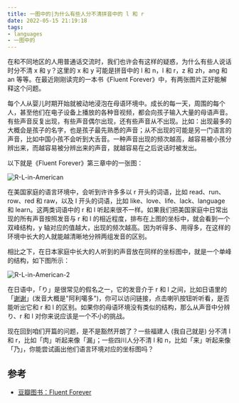```yaml
---
title: 一图中的|为什么有些人分不清拼音中的 l 和 r
date: 2022-05-15 21:19:18
tags:
- languages
- 一图中的
---
```


在和不同地区的人用普通话交流时，我们也许会有这样的疑惑，为什么有些人说话时分不清 x 和 y？这里的 x 和 y 可能是拼音中的 l 和 n，l 和 r，z 和 zh，ang 和 an 等等。在最近刚刚读完的一本书《Fluent Forever》中，有两张图片正好能解释这个问题。

<!-- more -->

每个人从婴儿时期开始就被动地浸泡在母语环境中。成长的每一天，周围的每个人，甚至他们在电子设备上播放的各种音视频，都会向孩子输入大量的母语声音。有些声音反复出现，有些声音偶尔出现，还有些声音从不出现。比如：出现最多的大概会是孩子的名字，也是孩子最先熟悉的声音；从不出现的可能是另一门语言的声音，比如中国小孩不会听到大舌音。一种声音出现的频次越高，越容易被小孩分辨出来，而越容易被分辨出来的声音，就越容易在之后说话时被发出。

以下就是《Fluent Forever》第三章中的一张图：

![R-L-in-American](./r-and-l-in-an-american-household.png)

在美国家庭的语言环境中，会听到许许多多以 r 开头的词语，比如 read、run、row、red 和 raw，以及 l 开头的词语，比如 like、love、life、lack、language 和 learn。这两类词语中的 r 和 l 听起来很不一样。如果我们把美国家庭中日常出现的所有声音按照发音与 r 和 l 的相近程度，排布在上图的坐标中，就会看到一个双峰结构，y 轴对应的值越大，出现的频次越高。因为听得多、用得多，在这样的环境中长大的人就能越清晰地分辨两组发音的区别。

相比之下，在日本家庭中长大的人听到的声音放在同样的坐标图中，就是一个单峰的结构，如下图所示：

![R-L-in-American-2](./r-and-l-in-a-japanese-household.png)

在日语中，「り」是很常见的假名之一，它的发音介于 r 和 l 之间，比如日语里的「[谢谢](https://translate.google.cn/?sl=ja&tl=zh-CN&text=%E3%81%82%E3%82%8A%E3%81%8C%E3%81%A9%E3%81%86&op=translate)」(发音大概是"阿利噶多")，你可以访问链接，点击喇叭按钮听听看，是否能听出它和 r 和 l 的区别。如果你的母语环境没有类似的结构，那么从声音中分辨 り、r 和 l 对你来说应该是一个不小的挑战。

现在回到咱们开篇的问题，是不是豁然开朗了？一些福建人 (我自己就是) 分不清 l 和 r，比如「肉」听起来像「漏」；一些四川人分不清 l 和 n，比如「来」听起来像「乃」，你能尝试画出他们语言环境对应的坐标图吗？

## 参考

* [豆瓣图书：Fluent Forever](https://book.douban.com/subject/25954165/)

